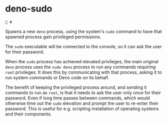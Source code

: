 # deno-sudo

`🦕 #`

Spawns a new `deno` process, using the system's `sudo` command to have that
spawned process gain privileged permissions.

The `sudo` executable will be connected to the console, so it can ask the user
for their password.

When the `sudo` process has achieved elevated privileges, the main original
`deno` process uses the `sudo deno` process to run any commands requiring `root`
privileges. It does this by communicating with that process, asking it to run
system commands or Deno code on its behalf.

The benefit of keeping the privileged process around, and sending it commands to
run as `root`, is that it needs to ask the user only once for their password.
Even if long time passes between commands, which would otherwise time out the
`sudo` elevation and prompt the user to re-enter their password. This is useful
for e.g. scripting installation of operating systems and their components.
